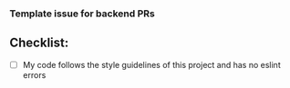 ### Template issue for backend PRs

## Checklist:

- [ ] My code follows the style guidelines of this project and has no eslint errors
